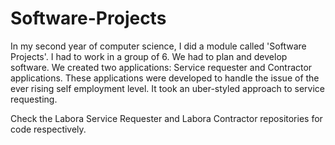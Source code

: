 # Software-Projects
In my second year of computer science, I did a module called 'Software Projects'. I had to work in a group of 6. We had to plan and develop software. We created two applications: Service requester and Contractor applications. These applications were developed to handle the issue of the ever rising self employment level. It took an uber-styled approach to service requesting.

Check the Labora Service Requester and Labora Contractor repositories for code respectively.
